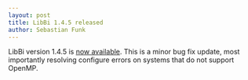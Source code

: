 ```yaml
---
layout: post
title: LibBi 1.4.5 released
author: Sebastian Funk
---
```


LibBi version 1.4.5 is [now available](https://github.com/lawmurray/LibBi/archive/1.4.5.tar.gz). This is a minor bug fix update, most importantly resolving configure errors on systems that do not support OpenMP.
